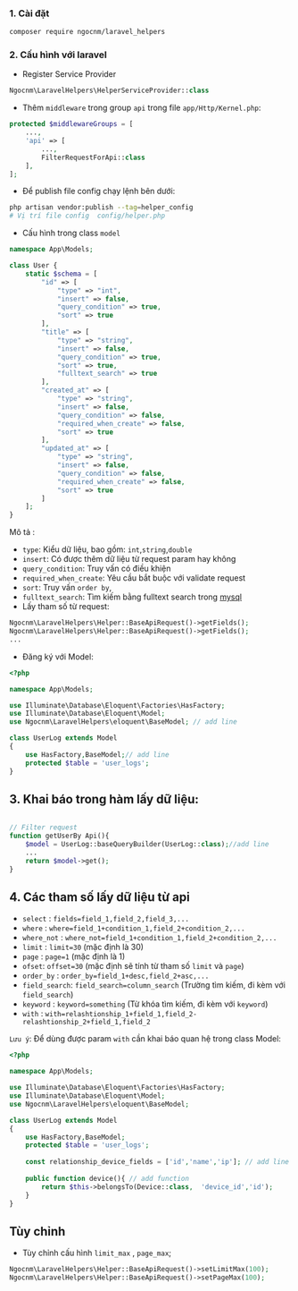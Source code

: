 ### 1. Cài đặt
```bash
composer require ngocnm/laravel_helpers
```
### 2. Cấu hình với laravel
- Register Service Provider
```php
Ngocnm\LaravelHelpers\HelperServiceProvider::class
```

- Thêm ``middleware`` trong group ``api`` trong file ``app/Http/Kernel.php``:
```php
protected $middlewareGroups = [
    ...,
    'api' => [
        ...,
        FilterRequestForApi::class
    ],
];
```

- Để publish file config chạy lệnh bên dưới:
```bash 
php artisan vendor:publish --tag=helper_config
# Vị trí file config  config/helper.php
```

- Cấu hình trong class ``model``

```php 
namespace App\Models;

class User {
    static $schema = [
        "id" => [
            "type" => "int",
            "insert" => false,
            "query_condition" => true,
            "sort" => true
        ],
        "title" => [
            "type" => "string",
            "insert" => false,
            "query_condition" => true,
            "sort" => true,
            "fulltext_search" => true
        ],
        "created_at" => [
            "type" => "string",
            "insert" => false,
            "query_condition" => false,
            "required_when_create" => false,
            "sort" => true
        ],
        "updated_at" => [
            "type" => "string",
            "insert" => false,
            "query_condition" => false,
            "required_when_create" => false,
            "sort" => true
        ]
    ];
}
```

Mô tả :
-  ``type``: Kiểu dữ liệu, bao gồm: ``int``,``string``,``double``
- ``insert``: Có được thêm dữ liệu từ request param hay không
- ``query_condition``: Truy vấn có điều khiện 
- ``required_when_create``: Yêu cầu bắt buộc với validate request
- ``sort``: Truy vấn ``order by``,
- ``fulltext_search``: Tìm kiếm bằng fulltext search trong [mysql](https://dev.mysql.com/doc/refman/8.0/en/fulltext-search.html)
- Lấy tham số từ request:
```php
Ngocnm\LaravelHelpers\Helper::BaseApiRequest()->getFields();
Ngocnm\LaravelHelpers\Helper::BaseApiRequest()->getFields();
...
```
- Đăng ký với Model:
```php
<?php

namespace App\Models;

use Illuminate\Database\Eloquent\Factories\HasFactory;
use Illuminate\Database\Eloquent\Model;
use Ngocnm\LaravelHelpers\eloquent\BaseModel; // add line

class UserLog extends Model
{
    use HasFactory,BaseModel;// add line
    protected $table = 'user_logs';
}
```
## 3. Khai báo trong hàm lấy dữ liệu:
```php 

// Filter request 
function getUserBy Api(){
    $model = UserLog::baseQueryBuilder(UserLog::class);//add line
    ...
    return $model->get();
}
```
## 4. Các tham số lấy dữ liệu từ api
- ``select`` : ``fields=field_1,field_2,field_3,...``
- ``where`` : ``where=field_1+condition_1,field_2+condition_2,...``
- ``where_not`` : ``where_not=field_1+condition_1,field_2+condition_2,...``
- ``limit`` : ``limit=30`` (mặc định là 30)
- ``page`` : ``page=1`` (mặc định là 1)
- ``ofset``: ``offset=30`` (mặc định sẽ tính từ tham số ``limit`` và ``page``)
- ``order_by`` : ``order_by=field_1+desc,field_2+asc,...``
- ``field_search``: ``field_search=column_search`` (Trường tìm kiếm, đi kèm với ``field_search``)
- ``keyword`` : ``keyword=something`` (Từ khóa tìm kiếm, đi kèm với ``keyword``)
- ``with`` : ``with=relashtionship_1+field_1,field_2-relashtionship_2+field_1,field_2``

``Lưu ý``: Để dùng được param ``with`` cần khai báo quan hệ trong class Model:

```php
<?php

namespace App\Models;

use Illuminate\Database\Eloquent\Factories\HasFactory;
use Illuminate\Database\Eloquent\Model;
use Ngocnm\LaravelHelpers\eloquent\BaseModel;

class UserLog extends Model
{
    use HasFactory,BaseModel;
    protected $table = 'user_logs';
    
    const relationship_device_fields = ['id','name','ip']; // add line
    
    public function device(){ // add function
        return $this->belongsTo(Device::class,  'device_id','id');
    }
}
```

## Tùy chỉnh
- Tùy chỉnh cấu hình ``limit_max`` , ``page_max``;

```php
Ngocnm\LaravelHelpers\Helper::BaseApiRequest()->setLimitMax(100);
Ngocnm\LaravelHelpers\Helper::BaseApiRequest()->setPageMax(100);
```